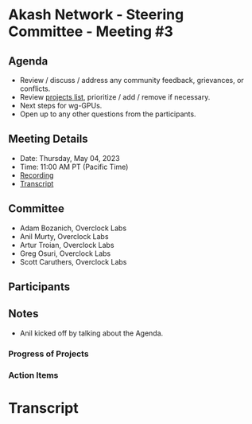 # Akash Network - Steering Committee - Meeting #3

## Agenda

- Review / discuss / address any community feedback, grievances, or conflicts.
- Review [projects list](../projects-list/README.md), prioritize / add / remove if necessary.
- Next steps for wg-GPUs.
- Open up to any other questions from the participants.

## Meeting Details

- Date: Thursday, May 04, 2023
- Time: 11:00 AM PT (Pacific Time)
- [Recording](https://hnikzwcoj3nzztkcpgmllozmwxt5wl62h7cswhzzylm7ozoiy4za.arweave.net/O1Cs2E5O25zNQnmYtbsstefbL9o_xSsfOcLZ92XIxzI)
- [Transcript](#transcript)

## Committee

- Adam Bozanich, Overclock Labs
- Anil Murty, Overclock Labs
- Artur Troian, Overclock Labs
- Greg Osuri, Overclock Labs
- Scott Caruthers, Overclock Labs

## Participants




## Notes

- Anil kicked off by talking about the Agenda.

### Progress of Projects





### Action Items



# **Transcript**
